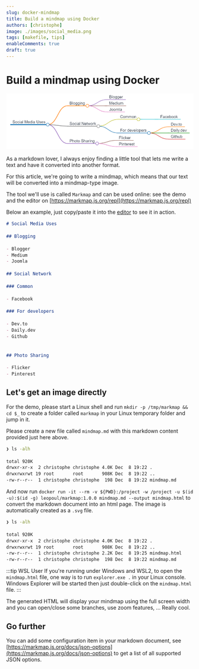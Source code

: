 ```yaml
---
slug: docker-mindmap
title: Build a mindmap using Docker
authors: [christophe]
image: ./images/social_media.png
tags: [makefile, tips]
enableComments: true
draft: true
---
```

# Build a mindmap using Docker

![Build a mindmap using Docker](./images/social_media.png)

As a markdown lover, I always enjoy finding a little tool that lets me write a text and have it converted into another format.

For this article, we're going to write a mindmap, which means that our text will be converted into a mindmap-type image.

<!-- truncate -->

The tool we'll use is called `Markmap` and can be used online: see the demo and the editor on [https://markmap.js.org/repl](https://markmap.js.org/repl)

Below an example, just copy/paste it into the [editor](https://markmap.js.org/repl) to see it in action.

```markdown
# Social Media Uses

## Blogging

- Blogger
- Medium
- Joomla

## Social Network

### Common

- Facebook

### For developers

- Dev.to
- Daily.dev
- Github


## Photo Sharing

- Flicker
- Pinterest
```

## Let's get an image directly

For the demo, please start a Linux shell and run `mkdir -p /tmp/markmap && cd $_` to create a folder called `markmap` in your Linux temporary folder and jump in it.

Please create a new file called `mindmap.md` with this markdown content provided just here above.

```bash
❯ ls -alh

total 920K
drwxr-xr-x  2 christophe christophe 4.0K Dec  8 19:22 .
drwxrwxrwt 19 root       root       908K Dec  8 19:22 ..
-rw-r--r--  1 christophe christophe  198 Dec  8 19:22 mindmap.md
```

And now run `docker run -it --rm -v ${PWD}:/project -w /project -u $(id -u):$(id -g) leopoul/markmap:1.0.0 mindmap.md --output mindmap.html` to convert the markdown document into an html page. The image is automatically created as a `.svg` file.

```bash
❯ ls -alh

total 920K
drwxr-xr-x  2 christophe christophe 4.0K Dec  8 19:22 .
drwxrwxrwt 19 root       root       908K Dec  8 19:22 ..
-rw-r--r--  1 christophe christophe 2.2K Dec  8 19:25 mindmap.html
-rw-r--r--  1 christophe christophe  198 Dec  8 19:22 mindmap.md
```

:::tip WSL User
If you're running under Windows and WSL2, to open the `mindmap.html` file, one way is to run `explorer.exe .` in your Linux console. Windows Explorer will be started then just double-click on the `mindmap.html` file.
:::

The generated HTML will display your mindmap using the full screen width and you can open/close some branches, use zoom features, ... Really cool.

## Go further

You can add some configuration item in your markdown document, see [https://markmap.js.org/docs/json-options](https://markmap.js.org/docs/json-options) to get a list of all supported JSON options.
